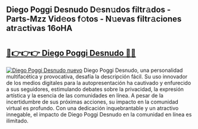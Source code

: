 ## Diego Poggi Desnudo D𝚎sn𝚞dos filtr𝚊dos - Parts-Mzz Vid𝚎os f𝚘tos - N𝚞evas filtr𝚊ciones atr𝚊ctivas 16oHA

# <h2><a href="http://mb9r7mm.tromn.icu/?c=Diego+Poggi+Desnudo">🔗👉👉👉 Diego Poggi Desnudo 🔗🔗</a></h2>

[![Diego Poggi Desnudo nuevo](https://i.imgur.com/pEAQMta.gif)](http://mb9r7mm.tromn.icu/?c=Diego+Poggi+Desnudo)
Diego Poggi Desnudo, una personalidad multifacética y provocativa, desafía la descripción fácil. Su uso innovador de los medios digitales para la autopresentación ha cautivado y enfurecido a sus seguidores, estimulando debates sobre la privacidad, la expresión artística y la esencia de las comunidades en línea. A pesar de la incertidumbre de sus próximas acciones, su impacto en la comunidad virtual es profundo. Con una dedicación inquebrantable y un atractivo innegable, el impacto de Diego Poggi Desnudo en la comunidad en línea es ilimitado.
